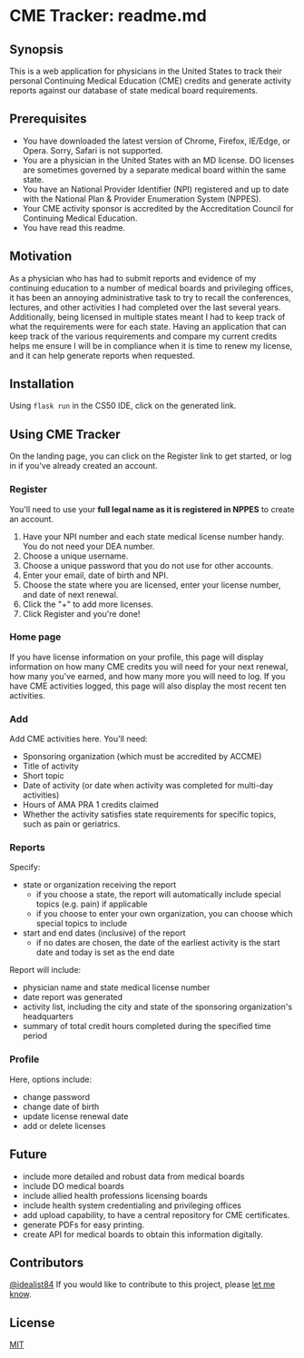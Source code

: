 # CME Tracker: readme.md

## Synopsis
This is a web application for physicians in the United States to track their personal Continuing Medical Education (CME) credits and generate activity reports against our database of state medical board requirements.

## Prerequisites
- You have downloaded the latest version of Chrome, Firefox, IE/Edge, or Opera. Sorry, Safari is not supported.
- You are a physician in the United States with an MD license. DO licenses are sometimes governed by a separate medical board within the same state.
- You have an National Provider Identifier (NPI) registered and up to date with the National Plan & Provider Enumeration System (NPPES).
- Your CME activity sponsor is accredited by the Accreditation Council for Continuing Medical Education.
- You have read this readme.

## Motivation
As a physician who has had to submit reports and evidence of my continuing education to a number of medical boards and privileging offices, it has been an annoying administrative task to try to recall the conferences, lectures, and other activities I had completed over the last several years. Additionally, being licensed in multiple states meant I had to keep track of what the requirements were for each state. Having an application that can keep track of the various requirements and compare my current credits helps me ensure I will be in compliance when it is time to renew my license, and it can help generate reports when requested.

## Installation
Using `flask run` in the CS50 IDE, click on the generated link.

## Using CME Tracker
On the landing page, you can click on the Register link to get started, or log in if you've already created an account.

### Register
You'll need to use your **full legal name as it is registered in NPPES** to create an account.
1. Have your NPI number and each state medical license number handy. You do not need your DEA number.
2. Choose a unique username.
3. Choose a unique password that you do not use for other accounts.
4. Enter your email, date of birth and NPI.
5. Choose the state where you are licensed, enter your license number, and date of next renewal.
6. Click the "+" to add more licenses.
7. Click Register and you're done!

### Home page
If you have license information on your profile, this page will display information on how many CME credits you will need for your next renewal, how many you've earned, and how many more you will need to log.
If you have CME activities logged, this page will also display the most recent ten activities.

### Add
Add CME activities here. You'll need:
- Sponsoring organization (which must be accredited by ACCME)
- Title of activity
- Short topic
- Date of activity (or date when activity was completed for multi-day activities)
- Hours of AMA PRA 1 credits claimed
- Whether the activity satisfies state requirements for specific topics, such as pain or geriatrics.

### Reports
Specify:
- state or organization receiving the report
    - if you choose a state, the report will automatically include special topics (e.g. pain) if applicable
    - if you choose to enter your own organization, you can choose which special topics to include
- start and end dates (inclusive) of the report
    - if no dates are chosen, the date of the earliest activity is the start date and today is set as the end date

Report will include:
- physician name and state medical license number
- date report was generated
- activity list, including the city and state of the sponsoring organization's headquarters
- summary of total credit hours completed during the specified time period

### Profile
Here, options include:
- change password
- change date of birth
- update license renewal date
- add or delete licenses

## Future
- include more detailed and robust data from medical boards
- include DO medical boards
- include allied health professions licensing boards
- include health system credentialing and privileging offices
- add upload capability, to have a central repository for CME certificates.
- generate PDFs for easy printing.
- create API for medical boards to obtain this information digitally.

## Contributors
[@idealist84](https://github.com/idealist84)
If you would like to contribute to this project, please [let me know](https://github.com/idealist84/public/issues/new).

## License
[MIT](https://opensource.org/licenses/MIT)
